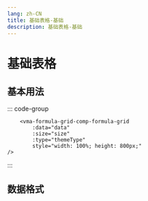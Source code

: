 ```yaml
---
lang: zh-CN
title: 基础表格-基础
description: 基础表格-基础
---
```


# 基础表格

## 基本用法

<p><vma-formula-grid-comp-select size="mini" :options="list42" v-model="val42" @change="changeEvent" /></p>

::: code-group
```vue
    <vma-formula-grid-comp-formula-grid 
        :data="data" 
        :size="size" 
        :type="themeType"
        style="width: 100%; height: 800px;"
/>
```
:::

## 数据格式


<script lang="ts">
import {defineComponent, onMounted, reactive, ref, watch} from "vue";

export default defineComponent({
  name: "HelloWorld",
  setup() {
    const val42 = ref('2');
      const val43 = ref();
      const val44 = ref();
      const val45 = ref();

      const changeEvent = (obj) => {
        console.log(obj);
      };

      return {
        changeEvent,
        val42,
        list42: [
          { label: '1111', value: '1', disabled: true },
          { label: '2222', value: '2', disabled: false },
          { label: '3333', value: '3', disabled: false },
          { label: '4444', value: '4', disabled: false },
          { label: '5555', value: '5', disabled: true },
          { label: '6666', value: '6', disabled: true },
          { label: '7777', value: '7', disabled: false },
          { label: '8888', value: '8', disabled: false },
          { label: '9999', value: '9', disabled: false },
          { label: '1010', value: '10', disabled: false },
          { label: '1111', value: '11', disabled: false },
        ],
        val43,
        list43: [
          {
            label: '组1',
            disabled: true,
            options: [
              { label: '1-1', value: '11', disabled: false },
              { label: '1-2', value: '10', disabled: false },
            ],
          },
          {
            label: '组2',
            disabled: false,
            options: [
              { label: '2-1', value: '21', disabled: true },
              { label: '2-2', value: '22', disabled: false },
            ],
          },
          {
            label: '组3',
            disabled: false,
            options: [
              { label: '3-1', value: '31', disabled: false },
              { label: '3-2', value: '32', disabled: false },
            ],
          },
        ],
        val44,
        list44: [
          { label: '1111', value: '1', disabled: true },
          { label: '2222', value: '2', disabled: false },
          { label: '3333', value: '3', disabled: false },
          { label: '4444', value: '4', disabled: false },
          { label: '5555', value: '5', disabled: true },
          { label: '6666', value: '6', disabled: true },
          { label: '7777', value: '7', disabled: false },
          { label: '8888', value: '8', disabled: false },
          { label: '9999', value: '9', disabled: false },
          { label: '1010', value: '10', disabled: false },
          { label: '1111', value: '11', disabled: false },
        ],
        val45,
        list45: [
          { label: '1111', value: '1', disabled: true },
          { label: '2222', value: '2', disabled: false },
          { label: '3333', value: '3', disabled: false },
          { label: '4444', value: '4', disabled: false },
          { label: '5555', value: '5', disabled: true },
          { label: '6666', value: '6', disabled: true },
          { label: '7777', value: '7', disabled: false },
          { label: '8888', value: '8', disabled: false },
          { label: '9999', value: '9', disabled: false },
          { label: '1010', value: '10', disabled: false },
          { label: '1111', value: '11', disabled: false },
        ],
      }
  }
})
</script>
